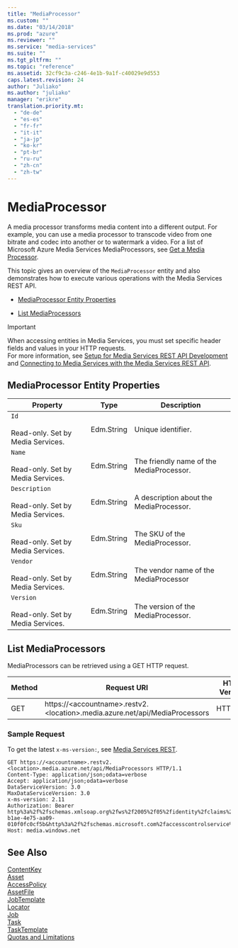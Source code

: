 ```yaml
---
title: "MediaProcessor"
ms.custom: ""
ms.date: "03/14/2018"
ms.prod: "azure"
ms.reviewer: ""
ms.service: "media-services"
ms.suite: ""
ms.tgt_pltfrm: ""
ms.topic: "reference"
ms.assetid: 32cf9c3a-c246-4e1b-9a1f-c40029e9d553
caps.latest.revision: 24
author: "Juliako"
ms.author: "juliako"
manager: "erikre"
translation.priority.mt: 
  - "de-de"
  - "es-es"
  - "fr-fr"
  - "it-it"
  - "ja-jp"
  - "ko-kr"
  - "pt-br"
  - "ru-ru"
  - "zh-cn"
  - "zh-tw"
---
```

# MediaProcessor
A media processor transforms media content into a different output. For example, you can use a media processor to transcode video from one bitrate and codec into another or to watermark a video. For a list of Microsoft Azure Media Services MediaProcessors, see [Get a Media Processor](http://msdn.microsoft.com/en-us/76910667-c9db-4217-b7f7-c4a1a86c1a19).  
  
 This topic gives an overview of the `MediaProcessor` entity and also demonstrates how to execute various operations with the Media Services REST API.  
  
-   [MediaProcessor Entity Properties](../operations/mediaprocessor.md#mediaprocessor_entity_properties)  
  
-   [List MediaProcessors](../operations/mediaprocessor.md#list_mediaprocessors)  
  
> [!IMPORTANT]
> When accessing entities in Media Services, you must set specific header fields and values in your HTTP requests. <br/>For more information, see [Setup for Media Services REST API Development](https://docs.microsoft.com/azure/media-services/media-services-rest-how-to-use) and [Connecting to Media Services with the Media Services REST API](https://docs.microsoft.com/azure/media-services/media-services-use-aad-auth-to-access-ams-api).  

##  <a name="mediaprocessor_entity_properties"></a> MediaProcessor Entity Properties  
  
|Property|Type|Description|  
|--------------|----------|-----------------|  
|`Id`<br /><br /> Read-only. Set by Media Services.|Edm.String|Unique identifier.|  
|`Name`<br /><br /> Read-only. Set by Media Services.|Edm.String|The friendly name of the MediaProcessor.|  
|`Description`<br /><br /> Read-only. Set by Media Services.|Edm.String|A description about the MediaProcessor.|  
|`Sku`<br /><br /> Read-only. Set by Media Services.|Edm.String|The SKU of the MediaProcessor.|  
|`Vendor`<br /><br /> Read-only. Set by Media Services.|Edm.String|The vendor name of the MediaProcessor|  
|`Version`<br /><br /> Read-only. Set by Media Services.|Edm.String|The version of the MediaProcessor.|  
  
##  <a name="list_mediaprocessors"></a> List MediaProcessors  
 MediaProcessors can be retrieved using a GET HTTP request.  
  
|Method|Request URI|HTTP Version|  
|------------|-----------------|------------------|  
|GET|https://&lt;accountname&gt;.restv2.&lt;location&gt;.media.azure.net/api/MediaProcessors|HTTP/1.1|  
  
### Sample Request  
  
 To get the latest `x-ms-version:`, see [Media Services REST](../operations/azure-media-services-rest-api-reference.md).  
  
```  
GET https://<accountname>.restv2.<location>.media.azure.net/api/MediaProcessors HTTP/1.1  
Content-Type: application/json;odata=verbose  
Accept: application/json;odata=verbose  
DataServiceVersion: 3.0  
MaxDataServiceVersion: 3.0  
x-ms-version: 2.11  
Authorization: Bearer http%3a%2f%2fschemas.xmlsoap.org%2fws%2f2005%2f05%2fidentity%2fclaims%2fnameidentifier=youraccountname&urn%3aSubscriptionId=2f84471d-b1ae-4e75-aa09-010f0fc0cf5b&http%3a%2f%2fschemas.microsoft.com%2faccesscontrolservice%2f2010%2f07%2fclaims%2fidentityprovider=https%3a%2f%2fwamsprodglobal001acs.accesscontrol.windows.net%2f&Audience=urn%3aWindowsAzureMediaServices&ExpiresOn=1337240173&Issuer=https%3a%2f%2fwamsprodglobal001acs.accesscontrol.windows.net%2f&HMACSHA256=kzBQXYnddSnOK1Arueh7ZoOIzibNRotOfV66K1hobSc%3d  
Host: media.windows.net  
```  
  
## See Also  
 [ContentKey](../operations/contentkey.md)   
 [Asset](../operations/asset.md)   
 [AccessPolicy](../operations/accesspolicy.md)   
 [AssetFile](../operations/assetfile.md)   
 [JobTemplate](../operations/jobtemplate.md)   
 [Locator](../operations/locator.md)   
 [Job](../operations/job.md)   
 [Task](../operations/task.md)   
 [TaskTemplate](../operations/tasktemplate.md)   
 [Quotas and Limitations](http://msdn.microsoft.com/en-us/82f7e538-6bdf-4883-aa50-24574cc4996e)